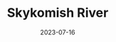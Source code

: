 ---
title: "Skykomish River"
cc-type: river
counties:
  - King County
  - Snohomish COunty
date: 2023-07-16
hashtag: skykomish-river
state: Washington
tags:
  - river
---
